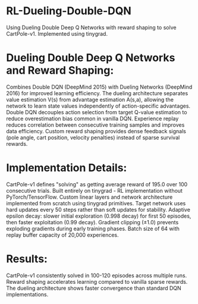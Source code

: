 # RL-Dueling-Double-DQN
Using Dueling Double Deep Q Networks with reward shaping to solve CartPole-v1. Implemented using tinygrad.

# Dueling Double Deep Q Networks and Reward Shaping:

Combines Double DQN (DeepMind 2015) with Dueling Networks (DeepMind 2016) for improved learning efficiency.
The dueling architecture separates value estimation V(s) from advantage estimation A(s,a), allowing the network to learn state values independently of action-specific advantages.
Double DQN decouples action selection from target Q-value estimation to reduce overestimation bias common in vanilla DQN.
Experience replay reduces correlation between consecutive training samples and improves data efficiency.
Custom reward shaping provides dense feedback signals (pole angle, cart position, velocity penalties) instead of sparse survival rewards.

# Implementation Details:

CartPole-v1 defines "solving" as getting average reward of 195.0 over 100 consecutive trials.
Built entirely on tinygrad - RL implementation without PyTorch/TensorFlow.
Custom linear layers and network architecture implemented from scratch using tinygrad primitives.
Target network uses hard updates every 50 steps rather than soft updates for stability.
Adaptive epsilon decay: slower initial exploration (0.998 decay) for first 50 episodes, then faster exploitation (0.99 decay).
Gradient clipping (±1.0) prevents exploding gradients during early training phases.
Batch size of 64 with replay buffer capacity of 20,000 experiences.

# Results:

CartPole-v1 consistently solved in 100-120 episodes across multiple runs.
Reward shaping accelerates learning compared to vanilla sparse rewards.
The dueling architecture shows faster convergence than standard DQN implementations.
